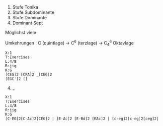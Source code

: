 
1. Stufe Tonika
4. Stufe Subdominante
5. Stufe Dominante
7. Dominant Sept

Möglichst viele 


Umkehrungen : C (quintlage) -> C$^6$ (terzlage) -> C$_4^6$ Oktavlage


```music-abc
X:1
T:Exercises
L:4/8
R:jig
K:G
[CEG]2 [CFA]2 _[CEG]2
[EGC']2 []
```


4. _
```music-abc 
X:1
T:Exercises
L:4/8
R:jig
K:G
[C-EG]2[C-Ac]2[CEG]2 | [E-Ac]2 [E-Bd]2 [EAc]2 | [c-eg]2[c-eg]2[ceg]2| 
```
